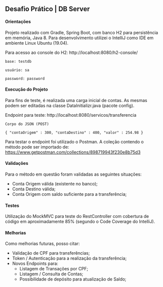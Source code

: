 ## Desafio Prático | DB Server

#### Orientações
Projeto realizado com Gradle, Spring Boot, com banco H2 para persistência em memória, Java 8. Para desenvolvimento utilizei o IntelliJ como IDE em ambiente Linux Ubuntu (19.04).

Para acesso ao console do H2: http://localhost:8080/h2-console/

`base: testdb`

`usuário: sa`

`password: password`

#### Execução do Projeto
Para fins de teste, é realizada uma carga inicial de contas. As mesmas podem ser editadas na classe DataInitializr.java (pacote config).

Endpoint para teste: http://localhost:8080/servicos/transferencia

`Corpo do JSON (POST)`

`{
	"contaOrigem" : 300,
	"contaDestino" : 400,
	"valor" : 254.98
}`


Para testar o endpoint foi utilizado o Postman. A coleção contendo o método pode ser importado de: https://www.getpostman.com/collections/898719943f230e8b75d3

#### Validações
Para o método em questão foram validadas as seguintes situações:
- Conta Origem válida (existente no banco);
- Conta Destino válida;
- Conta Origem com saldo suficiente para a transferência;

#### Testes
Utilização do MockMVC para teste do RestController com cobertura de código em aproximadamente 85% (segundo o Code Coverage do IntelliJ).

#### Melhorias
Como melhorias futuras, posso citar:
- Validação de CPF para transferências;
- Token / Autenticação para a realização da transferência;
- Novos Endpoints para:
    - Listagem de Transações por CPF;
    - Listagem / Consulta de Contas;
    - Possibilidade de depósito para atualização de Saldo;

